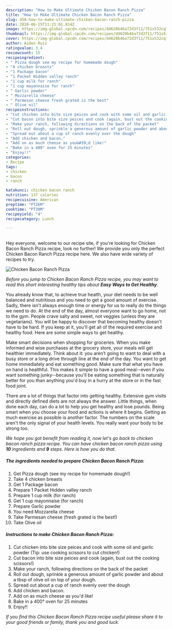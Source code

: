 ```yaml
---
description: "How to Make Ultimate Chicken Bacon Ranch Pizza"
title: "How to Make Ultimate Chicken Bacon Ranch Pizza"
slug: 458-how-to-make-ultimate-chicken-bacon-ranch-pizza
date: 2020-06-15T11:21:01.814Z
image: https://img-global.cpcdn.com/recipes/d4620b46a72d3f11/751x532cq70/chicken-bacon-ranch-pizza-recipe-main-photo.jpg
thumbnail: https://img-global.cpcdn.com/recipes/d4620b46a72d3f11/751x532cq70/chicken-bacon-ranch-pizza-recipe-main-photo.jpg
cover: https://img-global.cpcdn.com/recipes/d4620b46a72d3f11/751x532cq70/chicken-bacon-ranch-pizza-recipe-main-photo.jpg
author: Aiden Ruiz
ratingvalue: 3.4
reviewcount: 15
recipeingredient:
- " Pizza dough see my recipe for homemade dough"
- "4 chicken breasts"
- "1 Package bacon"
- "1 Packet Hidden valley ranch"
- "1 cup milk for ranch"
- "1 cup mayonnaise for ranch"
- " Garlic powder"
- " Mozzarella cheese"
- " Parmesan cheese fresh grated is the best"
- " Olive oil"
recipeinstructions:
- "Cut chicken into bite size peices and cook with some oil and garlic powder (Tip: use cooking scissors to cut chicken!)"
- "Cut bacon into bite size peices and cook (again, bust out the cooking scissors!)"
- "Make your ranch, following directions on the back of the packet"
- "Roll out dough, sprinkle a generous amount of garlic powder and about a tbsp of olive oil on top of your dough."
- "Spread out about a cup of ranch evenly over the dough"
- "Add chicken and bacon."
- "Add on as much cheese as you&#39;d like!"
- "Bake in a 400° oven for 25 minutes"
- "Enjoy!!"
categories:
- Recipe
tags:
- chicken
- bacon
- ranch

katakunci: chicken bacon ranch 
nutrition: 137 calories
recipecuisine: American
preptime: "PT26M"
cooktime: "PT30M"
recipeyield: "4"
recipecategory: Lunch

---
```

<br>
Hey everyone, welcome to our recipe site, if you're looking for Chicken Bacon Ranch Pizza recipe, look no further! We provide you only the perfect Chicken Bacon Ranch Pizza recipe here. We also have wide variety of recipes to try.
<br>


![Chicken Bacon Ranch Pizza](https://img-global.cpcdn.com/recipes/d4620b46a72d3f11/751x532cq70/chicken-bacon-ranch-pizza-recipe-main-photo.jpg)

<i>Before you jump to Chicken Bacon Ranch Pizza recipe, you may want to read this short interesting healthy tips about <strong>Easy Ways to Get Healthy</strong>.</i>

You already know that, to achieve true health, your diet needs to be well balanced and nutritious and you need to get a good amount of exercise. Sadly, there isn't always enough time or energy for us to really do the things we need to do. At the end of the day, almost everyone want to go home, not to the gym. People crave salty and sweet, not veggies (unless they are vegetarians). You will be happy to discover that becoming healthy doesn't have to be hard. If you keep at it, you'll get all of the required exercise and healthy food. Here are some simple ways to get healthy.

Make smart decisions when shopping for groceries. When you make informed and wise purchases at the grocery store, your meals will get healthier immediately. Think about it: you aren’t going to want to deal with a busy store or a long drive through line at the end of the day. You want to get home immediately and eat something good. Make sure that what you have on hand is healthful. This makes it simple to have a good meal--even if you want something junky--because you'll be eating something that is naturally better for you than anything you'd buy in a hurry at the store or in the fast food joint.

There are a lot of things that factor into getting healthy. Extensive gym visits and directly defined diets are not always the answer. Little things, when done each day, can do a lot to help you get healthy and lose pounds. Being smart when you choose your food and actions is where it begins. Getting as much exercise as possible is another factor. The numbers on the scale aren't the only signal of your health levels. You really want your body to be strong too. 


<i>We hope you got benefit from reading it, now let's go back to chicken bacon ranch pizza recipe. You can have chicken bacon ranch pizza using <strong>10</strong> ingredients and <strong>9</strong> steps. Here is how you do that.
</i>

##### The ingredients needed to prepare Chicken Bacon Ranch Pizza:

1. Get  Pizza dough (see my recipe for homemade dough!)
1. Take 4 chicken breasts
1. Get 1 Package bacon
1. Prepare 1 Packet Hidden valley ranch
1. Prepare 1 cup milk (for ranch)
1. Get 1 cup mayonnaise (for ranch)
1. Prepare  Garlic powder
1. You need  Mozzarella cheese
1. Take  Parmesan cheese (fresh grated is the best!)
1. Take  Olive oil


##### Instructions to make Chicken Bacon Ranch Pizza:

1. Cut chicken into bite size peices and cook with some oil and garlic powder (Tip: use cooking scissors to cut chicken!)
1. Cut bacon into bite size peices and cook (again, bust out the cooking scissors!)
1. Make your ranch, following directions on the back of the packet
1. Roll out dough, sprinkle a generous amount of garlic powder and about a tbsp of olive oil on top of your dough.
1. Spread out about a cup of ranch evenly over the dough
1. Add chicken and bacon.
1. Add on as much cheese as you&#39;d like!
1. Bake in a 400° oven for 25 minutes
1. Enjoy!!


<i>If you find this Chicken Bacon Ranch Pizza recipe useful please share it to your good friends or family, thank you and good luck.</i>
